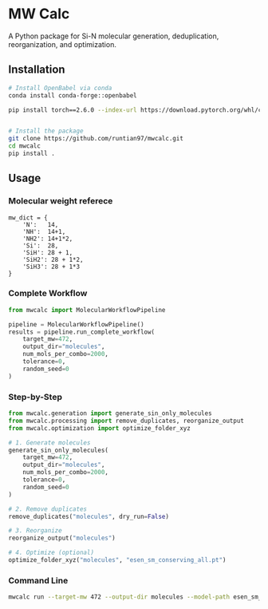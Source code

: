 # MW Calc

A Python package for Si-N molecular generation, deduplication, reorganization, and optimization.

## Installation

```bash
# Install OpenBabel via conda
conda install conda-forge::openbabel

pip install torch==2.6.0 --index-url https://download.pytorch.org/whl/cu121  # for CUDA 12.1


# Install the package
git clone https://github.com/runtian97/mwcalc.git
cd mwcalc
pip install .
```

## Usage

### Molecular weight referece
    mw_dict = {
        'N':   14,
        'NH':  14+1,
        'NH2': 14+1*2,
        'Si':  28,
        'SiH': 28 + 1,
        'SiH2': 28 + 1*2,
        'SiH3': 28 + 1*3
    }

### Complete Workflow
```python
from mwcalc import MolecularWorkflowPipeline

pipeline = MolecularWorkflowPipeline()
results = pipeline.run_complete_workflow(
    target_mw=472,
    output_dir="molecules",
    num_mols_per_combo=2000,
    tolerance=0,
    random_seed=0
)
```

### Step-by-Step
```python
from mwcalc.generation import generate_sin_only_molecules
from mwcalc.processing import remove_duplicates, reorganize_output
from mwcalc.optimization import optimize_folder_xyz

# 1. Generate molecules
generate_sin_only_molecules(
    target_mw=472,
    output_dir="molecules",
    num_mols_per_combo=2000,
    tolerance=0,
    random_seed=0
)

# 2. Remove duplicates  
remove_duplicates("molecules", dry_run=False)

# 3. Reorganize
reorganize_output("molecules")

# 4. Optimize (optional)
optimize_folder_xyz("molecules", "esen_sm_conserving_all.pt")
```

### Command Line
```bash
mwcalc run --target-mw 472 --output-dir molecules --model-path esen_sm_conserving_all.pt --num-mols 2000 --tolerance 0 --random-seed 0
```
